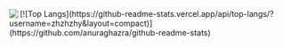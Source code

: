 <img align="left" src="https://github-readme-stats.vercel.app/api?username=Nightmare-MY&show_icons=true&icon_color=CE1D2D&text_color=718096&bg_color=ffffff&hide_title=true&count_private=true" />
[![Top Langs](https://github-readme-stats.vercel.app/api/top-langs/?username=zhzhzhy&layout=compact)](https://github.com/anuraghazra/github-readme-stats)
